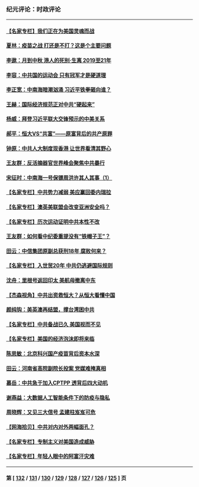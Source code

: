 ### 纪元评论：时政评论
---
#### [【名家专栏】我们正在为美国灵魂而战](../../pages/nsc1025/n13253064.md) 
#### [夏林：疫苗之战 打还是不打？这是个主要问题](../../pages/nsc1025/n13253510.md) 
#### [李遨：月到中秋 港人的死别·生离 2019至21年](../../pages/nsc1025/n13248553.md) 
#### [李容：中共国的运动会 只有冠军才是硬道理](../../pages/nsc1025/n13248155.md) 
#### [李正宽：中南海暗潮汹涌 习近平铁拳砸向谁？](../../pages/nsc1025/n13252068.md) 
#### [王赫：国际经济规范正对中共“硬起来”](../../pages/nsc1025/n13251551.md) 
#### [杨威：拜登习近平联大交锋预示的中美关系](../../pages/nsc1025/n13251471.md) 
#### [郝平：恒大VS“共富”——原富背后的共产原罪](../../pages/nsc1025/n13251689.md) 
#### [钟原：中共人大制度现香港 让世界看清其野心](../../pages/nsc1025/n13250562.md) 
#### [王友群：反活摘器官世界峰会聚焦中共暴行](../../pages/nsc1025/n13250738.md) 
#### [宋征时：中南海一号保镖周洪许其人其事（1）](../../pages/nsc1025/n13251206.md) 
#### [【名家专栏】中共势力减弱 美应赢回委内瑞拉](../../pages/nsc1025/n13250064.md) 
#### [【名家专栏】澳英美联盟会改变亚洲安全吗？](../../pages/nsc1025/n13250067.md) 
#### [【名家专栏】历次运动证明中共本性不改](../../pages/nsc1025/n13250099.md) 
#### [王友群：如何看中纪委重提没有“铁帽子王”？](../../pages/nsc1025/n13248133.md) 
#### [田云：中信集团原副总获刑18年 腐败何来？](../../pages/nsc1025/n13248824.md) 
#### [【名家专栏】入世贸20年 中共仍逃避国际规则](../../pages/nsc1025/n13247643.md) 
#### [沈舟：里根号返回印太 美航母撤离中东](../../pages/nsc1025/n13248204.md) 
#### [【杰森视角】中共出资救恒大？从恒大看懂中国](../../pages/nsc1025/n13248315.md) 
#### [颜纯钩﻿：美英澳再结盟，撑台湾困中共](../../pages/nsc1025/n13248362.md) 
#### [【名家专栏】中共备战已久 美国视而不见](../../pages/nsc1025/n13247651.md) 
#### [【名家专栏】美国的经济泡沫即将来临](../../pages/nsc1025/n13247629.md) 
#### [陈思敏：北京科兴国产疫苗背后资本水深](../../pages/nsc1025/n13247241.md) 
#### [田云：河南省高院副院长投案 党媒难掩真相](../../pages/nsc1025/n13246129.md) 
#### [慕岳：中共急于加入CPTPP 透背后四大动机](../../pages/nsc1025/n13246164.md) 
#### [谢燕益：大数据人工智能条件下的防疫与隐私](../../pages/nsc1025/n13245739.md) 
#### [周晓辉：又见三大信号 孟建柱岌岌可危](../../pages/nsc1025/n13245561.md) 
#### [【网海拾贝】中共对内对外两幅面孔？](../../pages/nsc1025/n13244853.md) 
#### [【名家专栏】专制主义对美国造成威胁](../../pages/nsc1025/n13243827.md) 
#### [【名家专栏】年轻人眼中的阿富汗灾难](../../pages/nsc1025/n13243817.md) 

---
#### 第 [ [132](./132.md) / [131](./131.md) / [130](./130.md) / [129](./129.md) / [128](./128.md) / [127](./127.md) / [126](./126.md) / [125](./125.md) ] 页
